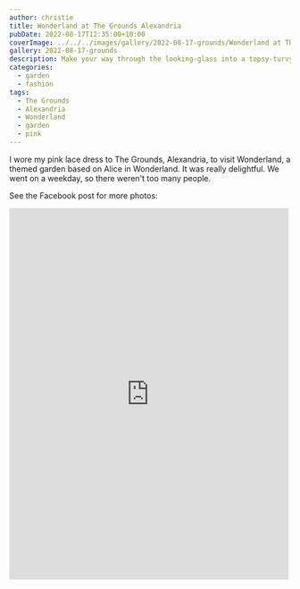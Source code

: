 ```yaml
---
author: christie
title: Wonderland at The Grounds Alexandria
pubDate: 2022-08-17T12:35:00+10:00
coverImage: ../../../images/gallery/2022-08-17-grounds/Wonderland at The Grounds.jpeg
gallery: 2022-08-17-grounds
description: Make your way through the looking-glass into a topsy-turvy world inspired by the works of Lewis Carroll, where not everything is as it seems.
categories:
  - garden
  - fashion
tags:
  - The Grounds
  - Alexandria
  - Wonderland
  - garden
  - pink
---
```


I wore my pink lace dress to The Grounds, Alexandria, to visit Wonderland, a themed garden based on Alice in Wonderland. It was really delightful. We went on a weekday, so there weren't too many people.

See the Facebook post for more photos:

<iframe src="https://www.facebook.com/plugins/post.php?href=https%3A%2F%2Fwww.facebook.com%2Fchris1.tham%2Fposts%2Fpfbid02LQD1ezTPUF5urzkLyV587WM6uen2TZMc16i1CKqGYUud8DCuPTENsvPwAV7hdbNCl&show_text=true&width=500" width="500" height="665" style="border:none;overflow:hidden" scrolling="no" frameborder="0" allowfullscreen="true" allow="autoplay; clipboard-write; encrypted-media; picture-in-picture; web-share"></iframe>
